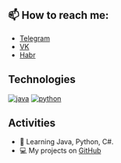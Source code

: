 ## 📫 How to reach me:
- [Telegram](https://t.me/tw1nkle97)
- [VK](https://vk.com/tw1nkle97)
- [Habr](https://habr.com/ru/users/tw1nkle97/posts/)

## Technologies
[![java](https://img.shields.io/badge/-Java-ED8B00?style=for-the-badge&labelColor=black&logo=java&logoColor=1e9257)](#) [![python](https://img.shields.io/badge/-Python-346998?style=for-the-badge&labelColor=black&logo=python&logoColor=346998)](#)

## Activities
- 🔭 Learning Java, Python, C#.
- 💻 My projects on <a href="https://github.com/tw1nkle97">GitHub</a>
